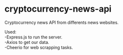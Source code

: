 # cryptocurrency-news-api
Cryptocurrency news API from differents news websites.

Used:<br/>
-Express.js to run the server.<br/>
-Axios to get our data.<br/>
-Cheerio for web scrapping tasks.
